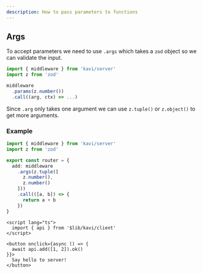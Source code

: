 ```yaml
---
description: How to pass parameters to functions
---
```


## Args
To accept parameters we need to use `.args` which takes a `zod` object so we can validate the input.
```ts
import { middleware } from 'kavi/server'
import z from 'zod'

middleware
  .params(z.number())
  .call((arg, ctx) => ...)
```
Since `.arg` only takes one argument we can use `z.tuple()` or `z.object()` to get more arguments. 

### Example
```ts file=server.ts
import { middleware } from 'kavi/server'
import z from 'zod'

export const router = {
  add: middleware
    .args(z.tuple([
      z.number(),
      z.number()
    ]))
    .call(([a, b]) => {
      return a + b
    })
}
```
```svelte file=+page.svelte
<script lang="ts">
  import { api } from '$lib/kavi/client'
</script>

<button onclick={async () => {
  await api.add([1, 2]).ok()
}}>
  Say hello to server!
</button>
```
